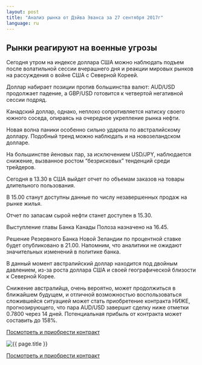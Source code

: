 ```yaml
---
layout: post
title: "Анализ рынка от Дэйва Эванса за 27 сентября 2017г"
language: ru
---
```

## Рынки реагируют на военные угрозы

Сегодня утром на индексе доллара США можно наблюдать подъем после волатильной сессии вчерашнего дня и реакции мировых рынков на рассуждения о войне США с Северной Кореей.

Доллар набирает позиции против большинства валют: AUD/USD продолжает падение, а GBP/USD готовится к четвертой негативной сессии подряд.

Канадский доллар, однако, неплохо сопротивляется натиску своего южного соседа, опираясь на очередное укрепление рынка нефти.

Новая волна паники особенно сильно ударила по австралийскому доллару. Подобный тренд можно наблюдать и на новозеландском долларе.

На большинстве йеновых пар, за исключением USD/JPY, наблюдается снижение, вызванное ростом “безрисковых” тенденций среди трейдеров.
 
Сегодня в 13.30 в США выйдет отчет по объемам заказов на товары длительного пользования.

В 15.00 станут доступны данные по числу незавершенных продаж на рынке жилья.

Отчет по запасам сырой нефти станет доступен в 15.30.

Выступление главы Банка Канады Полоза назначено на 16.45.

Решение Резервного Банка Новой Зеландии по процентной ставке будет опубликовано в 21.00. Напомним, что аналитики не ожидают значительных изменений в политике банка.
 
В данный момент австралийский доллар находится под двойным давлением, из-за роста доллара США и своей географической близости к Северной Корее.

Снижение австралийца, очень вероятно, может продолжиться в ближайшем будущем, и отличной возможностью воспользоваться сложившейся ситуацией может стать приобретение контракта НИЖЕ, прогнозирующего, что пара AUD/USD завершит сделку ниже отметки 0.7800 через 14 дней. Потенциальная прибыль от контракта может составить до 158%.

<a href="http://record.binary.com/_bivVDfg8lHux76XffYA0JmNd7ZgqdRLk/1/market=forex&underlying=frxAUDUSD&formname=higherlower&duration_amount=14&duration_units=d&amount=10&amount_type=payout&expiry_type=duration&barrier=0.78&s=1&t=G_3_99nxunIhLdFweoYidp0co5lt24DG" target="_blank">Посмотреть и приобрести контракт</a>

<img src="{{ site.url }}/images/sep-17/ru-27-sep-17.png" alt="{{ page.title }}"  title="{{ page.title }}">

<a href="%LINK%%?https://www.binary.com/d/trade.cgi?market=forex&underlying=frxAUDUSD&formname=higherlower&duration_amount=14&duration_units=d&amount=10&amount_type=payout&expiry_type=duration&barrier=0.78&s=1&t=G_3_99nxunIhLdFweoYidp0co5lt24DG" target="_blank">Посмотреть и приобрести контракт</a>